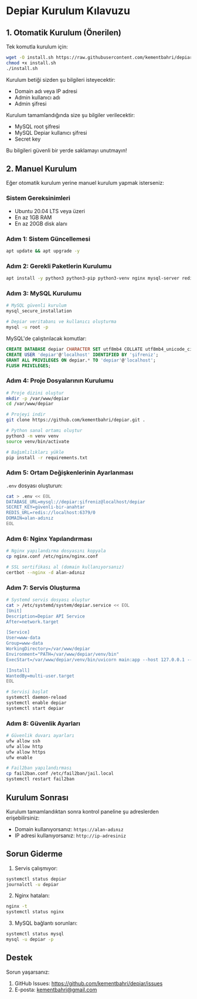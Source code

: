 # Depiar Kurulum Kılavuzu

## 1. Otomatik Kurulum (Önerilen)

Tek komutla kurulum için:

```bash
wget -O install.sh https://raw.githubusercontent.com/kementbahri/depiar/main/installer/install.sh
chmod +x install.sh
./install.sh
```

Kurulum betiği sizden şu bilgileri isteyecektir:
- Domain adı veya IP adresi
- Admin kullanıcı adı
- Admin şifresi

Kurulum tamamlandığında size şu bilgiler verilecektir:
- MySQL root şifresi
- MySQL Depiar kullanıcı şifresi
- Secret key

Bu bilgileri güvenli bir yerde saklamayı unutmayın!

## 2. Manuel Kurulum

Eğer otomatik kurulum yerine manuel kurulum yapmak isterseniz:

### Sistem Gereksinimleri

- Ubuntu 20.04 LTS veya üzeri
- En az 1GB RAM
- En az 20GB disk alanı

### Adım 1: Sistem Güncellemesi

```bash
apt update && apt upgrade -y
```

### Adım 2: Gerekli Paketlerin Kurulumu

```bash
apt install -y python3 python3-pip python3-venv nginx mysql-server redis-server fail2ban ufw
```

### Adım 3: MySQL Kurulumu

```bash
# MySQL güvenli kurulum
mysql_secure_installation

# Depiar veritabanı ve kullanıcı oluşturma
mysql -u root -p
```

MySQL'de çalıştırılacak komutlar:
```sql
CREATE DATABASE depiar CHARACTER SET utf8mb4 COLLATE utf8mb4_unicode_ci;
CREATE USER 'depiar'@'localhost' IDENTIFIED BY 'şifreniz';
GRANT ALL PRIVILEGES ON depiar.* TO 'depiar'@'localhost';
FLUSH PRIVILEGES;
```

### Adım 4: Proje Dosyalarının Kurulumu

```bash
# Proje dizini oluştur
mkdir -p /var/www/depiar
cd /var/www/depiar

# Projeyi indir
git clone https://github.com/kementbahri/depiar.git .

# Python sanal ortamı oluştur
python3 -m venv venv
source venv/bin/activate

# Bağımlılıkları yükle
pip install -r requirements.txt
```

### Adım 5: Ortam Değişkenlerinin Ayarlanması

`.env` dosyası oluşturun:
```bash
cat > .env << EOL
DATABASE_URL=mysql://depiar:şifreniz@localhost/depiar
SECRET_KEY=güvenli-bir-anahtar
REDIS_URL=redis://localhost:6379/0
DOMAIN=alan-adınız
EOL
```

### Adım 6: Nginx Yapılandırması

```bash
# Nginx yapılandırma dosyasını kopyala
cp nginx.conf /etc/nginx/nginx.conf

# SSL sertifikası al (domain kullanıyorsanız)
certbot --nginx -d alan-adınız
```

### Adım 7: Servis Oluşturma

```bash
# Systemd servis dosyası oluştur
cat > /etc/systemd/system/depiar.service << EOL
[Unit]
Description=Depiar API Service
After=network.target

[Service]
User=www-data
Group=www-data
WorkingDirectory=/var/www/depiar
Environment="PATH=/var/www/depiar/venv/bin"
ExecStart=/var/www/depiar/venv/bin/uvicorn main:app --host 127.0.0.1 --port 8000

[Install]
WantedBy=multi-user.target
EOL

# Servisi başlat
systemctl daemon-reload
systemctl enable depiar
systemctl start depiar
```

### Adım 8: Güvenlik Ayarları

```bash
# Güvenlik duvarı ayarları
ufw allow ssh
ufw allow http
ufw allow https
ufw enable

# Fail2ban yapılandırması
cp fail2ban.conf /etc/fail2ban/jail.local
systemctl restart fail2ban
```

## Kurulum Sonrası

Kurulum tamamlandıktan sonra kontrol paneline şu adreslerden erişebilirsiniz:
- Domain kullanıyorsanız: `https://alan-adınız`
- IP adresi kullanıyorsanız: `http://ip-adresiniz`

## Sorun Giderme

1. Servis çalışmıyor:
```bash
systemctl status depiar
journalctl -u depiar
```

2. Nginx hataları:
```bash
nginx -t
systemctl status nginx
```

3. MySQL bağlantı sorunları:
```bash
systemctl status mysql
mysql -u depiar -p
```

## Destek

Sorun yaşarsanız:
1. GitHub Issues: https://github.com/kementbahri/depiar/issues
2. E-posta: kementbahri@gmail.com 